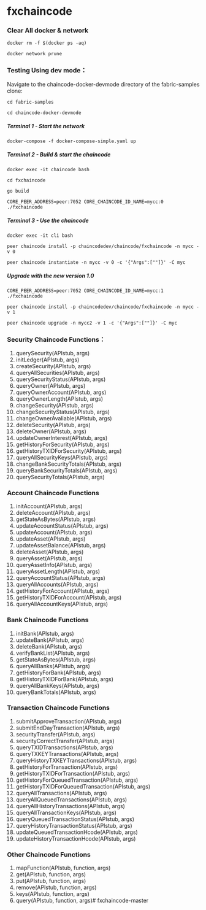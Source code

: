 # fxchaincode
### Clear All docker & network
`docker rm -f $(docker ps -aq)`

`docker network prune`

### Testing Using dev mode：
Navigate to the chaincode-docker-devmode directory of the fabric-samples clone:

`cd fabric-samples`

`cd chaincode-docker-devmode`

##### Terminal 1 - Start the network
`docker-compose -f docker-compose-simple.yaml up`
##### Terminal 2 - Build & start the chaincode
`docker exec -it chaincode bash`

`cd fxchaincode`

`go build`

`CORE_PEER_ADDRESS=peer:7052 CORE_CHAINCODE_ID_NAME=mycc:0 ./fxchaincode`
##### Terminal 3 - Use the chaincode
`docker exec -it cli bash`

`peer chaincode install -p chaincodedev/chaincode/fxchaincode -n mycc -v 0`

`peer chaincode instantiate -n mycc -v 0 -c '{"Args":[""]}' -C myc`

##### Upgrade with the new version 1.0
`CORE_PEER_ADDRESS=peer:7052 CORE_CHAINCODE_ID_NAME=mycc:1 ./fxchaincode`

`peer chaincode install -p chaincodedev/chaincode/fxchaincode -n mycc -v 1`

`peer chaincode upgrade -n mycc2 -v 1 -c '{"Args":[""]}' -C myc`


### Security Chaincode Functions：
1. querySecurity(APIstub, args)
1. initLedger(APIstub, args)
1. createSecurity(APIstub, args)
1. queryAllSecurities(APIstub, args)
1. querySecurityStatus(APIstub, args)
1. queryOwner(APIstub, args)
1. queryOwnerAccount(APIstub, args)
1. queryOwnerLength(APIstub, args)
1. changeSecurity(APIstub, args)
1. changeSecurityStatus(APIstub, args)
1. changeOwnerAvaliable(APIstub, args)
1. deleteSecurity(APIstub, args)
1. deleteOwner(APIstub, args)
1. updateOwnerInterest(APIstub, args)
1. getHistoryForSecurity(APIstub, args)
1. getHistoryTXIDForSecurity(APIstub, args)
1. queryAllSecurityKeys(APIstub, args)
1. changeBankSecurityTotals(APIstub, args)
1. queryBankSecurityTotals(APIstub, args)
1. querySecurityTotals(APIstub, args)


### Account Chaincode Functions
1. initAccount(APIstub, args)
1. deleteAccount(APIstub, args)
1. getStateAsBytes(APIstub, args)
1. updateAccountStatus(APIstub, args)
1. updateAccount(APIstub, args)
1. updateAsset(APIstub, args)
1. updateAssetBalance(APIstub, args)
1. deleteAsset(APIstub, args)
1. queryAsset(APIstub, args)
1. queryAssetInfo(APIstub, args)
1. queryAssetLength(APIstub, args)
1. queryAccountStatus(APIstub, args)
1. queryAllAccounts(APIstub, args)
1. getHistoryForAccount(APIstub, args)
1. getHistoryTXIDForAccount(APIstub, args)
1. queryAllAccountKeys(APIstub, args)


### Bank Chaincode Functions
1. initBank(APIstub, args)
1. updateBank(APIstub, args)
1. deleteBank(APIstub, args)
1. verifyBankList(APIstub, args)
1. getStateAsBytes(APIstub, args)
1. queryAllBanks(APIstub, args)
1. getHistoryForBank(APIstub, args)
1. getHistoryTXIDForBank(APIstub, args)
1. queryAllBankKeys(APIstub, args)
1. queryBankTotals(APIstub, args)


### Transaction Chaincode Functions
1. submitApproveTransaction(APIstub, args)
1. submitEndDayTransaction(APIstub, args)
1. securityTransfer(APIstub, args)
1. securityCorrectTransfer(APIstub, args)
1. queryTXIDTransactions(APIstub, args)
1. queryTXKEYTransactions(APIstub, args)
1. queryHistoryTXKEYTransactions(APIstub, args)
1. getHistoryForTransaction(APIstub, args)
1. getHistoryTXIDForTransaction(APIstub, args)
1. getHistoryForQueuedTransaction(APIstub, args)
1. getHistoryTXIDForQueuedTransaction(APIstub, args)
1. queryAllTransactions(APIstub, args)
1. queryAllQueuedTransactions(APIstub, args)
1. queryAllHistoryTransactions(APIstub, args)
1. queryAllTransactionKeys(APIstub, args)
1. queryQueuedTransactionStatus(APIstub, args)
1. queryHistoryTransactionStatus(APIstub, args)
1. updateQueuedTransactionHcode(APIstub, args)
1. updateHistoryTransactionHcode(APIstub, args)


### Other Chaincode Functions
1. mapFunction(APIstub, function, args)
1. get(APIstub, function, args)
1. put(APIstub, function, args)
1. remove(APIstub, function, args)
1. keys(APIstub, function, args)
1. query(APIstub, function, args)# fxchaincode-master
